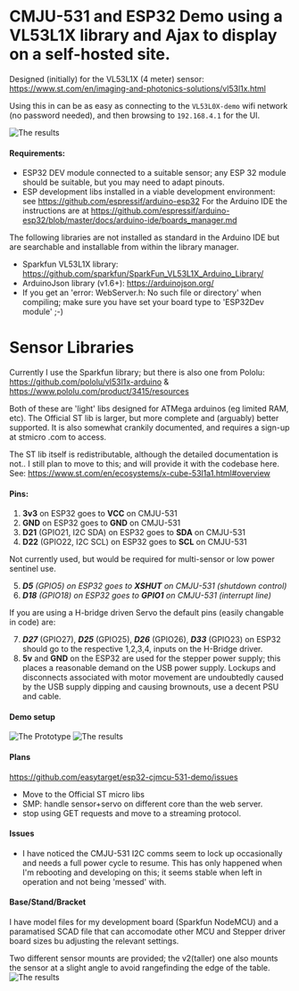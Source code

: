 # CMJU-531 and ESP32 Demo using a VL53L1X library and Ajax to display on a self-hosted site.
Designed (initially) for the VL53L1X (4 meter) sensor:
https://www.st.com/en/imaging-and-photonics-solutions/vl53l1x.html

Using this in can be as easy as connecting to the `VL53L0X-demo` wifi network (no password needed), and then browsing to `192.168.4.1` for the UI.

![The results](/docs/graph-panel.png)

#### Requirements:
* ESP32 DEV module connected to a suitable sensor; any ESP 32 module should be suitable, but you may need to adapt pinouts.
* ESP development libs installed in a viable development environment: see https://github.com/espressif/arduino-esp32 
  For the Arduino IDE the instructions are at  https://github.com/espressif/arduino-esp32/blob/master/docs/arduino-ide/boards_manager.md

The following libraries are not installed as standard in the Arduino IDE but are searchable and installable from within the library manager.
* Sparkfun VL53L1X library: https://github.com/sparkfun/SparkFun_VL53L1X_Arduino_Library/
* ArduinoJson library (v1.6+): https://arduinojson.org/
* If you get an 'error: WebServer.h: No such file or directory' when compiling; make sure you have set your board type to 'ESP32Dev module' ;-)

# Sensor Libraries
Currently I use the Sparkfun library; but there is also one from Pololu: https://github.com/pololu/vl53l1x-arduino & https://www.pololu.com/product/3415/resources

Both of these are 'light' libs designed for ATMega arduinos (eg limited RAM, etc). The Official ST lib is larger, but more complete and (arguably) better supported. It is also somewhat crankily documented, and requires a sign-up at stmicro .com to access.

The ST lib itself is redistributable, although the detailed documentation is not.. I still plan to move to this; and will provide it with the codebase here.
See: https://www.st.com/en/ecosystems/x-cube-53l1a1.html#overview

#### Pins:
1. **3v3** on ESP32 goes to **VCC** on CMJU-531
1. **GND** on ESP32 goes to **GND** on CMJU-531
1. **D21** (GPIO21, I2C SDA) on ESP32 goes to **SDA** on CMJU-531
1. **D22** (GPIO22, I2C SCL) on ESP32 goes to **SCL** on CMJU-531

Not currently used, but would be required for multi-sensor or low power sentinel use.

5. _**D5** (GPIO5) on ESP32 goes to **XSHUT** on CMJU-531 (shutdown control)_
5. _**D18** (GPIO18) on ESP32 goes to **GPIO1** on CMJU-531 (interrupt line)_

If you are using a H-bridge driven Servo the default pins (easily changable in code) are:

7. _**D27**_ (GPIO27), _**D25**_ (GPIO25), _**D26**_ (GPIO26), _**D33**_ (GPIO23) on ESP32 should go to the respective 1,2,3,4, inputs on the H-Bridge driver.
7. **5v** and **GND** on the ESP32 are used for the stepper power supply; this places a reasonable demand on the USB power supply. Lockups and disconnects associated with motor movement are undoubtedly caused by the USB supply dipping and causing brownouts, use a decent PSU and cable.

#### Demo setup
![The Prototype](/docs/lidar-rig.jpg)
![The results](/docs/status-panel.png)

#### Plans
https://github.com/easytarget/esp32-cjmcu-531-demo/issues
* Move to the Official ST micro libs
* SMP: handle sensor+servo on different core than the web server.
* stop using GET requests and move to a streaming protocol.

#### Issues
* I have noticed the CMJU-531 I2C comms seem to lock up occasionally and needs a full power cycle to resume. This has only happened when I'm rebooting and developing on this; it seems stable when left in operation and not being 'messed' with. 

#### Base/Stand/Bracket
I have model files for my development board (Sparkfun NodeMCU) and a paramatised SCAD file that can accomodate other MCU and Stepper driver board sizes bu adjusting the relevant settings.

Two different sensor mounts are provided; the v2(taller) one also mounts the sensor at a slight angle to avoid rangefinding the edge of the table.
![The results](/docs/lidar-stand.png)
